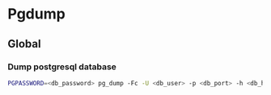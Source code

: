 # Pgdump

## Global

### Dump postgresql database

```sh
PGPASSWORD=<db_password> pg_dump -Fc -U <db_user> -p <db_port> -h <db_host> <db_name> > <output_file>
```
